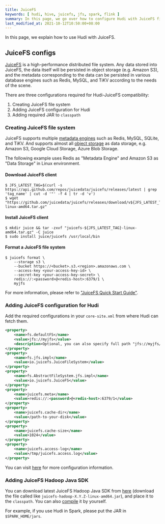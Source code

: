 ```yaml
---
title: JuiceFS
keywords: [ hudi, hive, juicefs, jfs, spark, flink ]
summary: In this page, we go over how to configure Hudi with JuiceFS file system.
last_modified_at: 2021-10-12T10:50:00+08:00
---
```


In this page, we explain how to use Hudi with JuiceFS.

## JuiceFS configs

[JuiceFS](https://github.com/juicedata/juicefs) is a high-performance distributed file system. Any data stored into JuiceFS, the data itself will be persisted in object storage (e.g. Amazon S3), and the metadata corresponding to the data can be persisted in various database engines such as Redis, MySQL, and TiKV according to the needs of the scene.

There are three configurations required for Hudi-JuiceFS compatibility:

1. Creating JuiceFS file system
2. Adding JuiceFS configuration for Hudi
3. Adding required JAR to `classpath`

### Creating JuiceFS file system

JuiceFS supports multiple [metadata engines](https://juicefs.com/docs/community/databases_for_metadata) such as Redis, MySQL, SQLite, and TiKV. And supports almost all [object storage](https://juicefs.com/docs/community/how_to_setup_object_storage#supported-object-storage) as data storage, e.g. Amazon S3, Google Cloud Storage, Azure Blob Storage.

The following example uses Redis as "Metadata Engine" and Amazon S3 as "Data Storage" in Linux environment.

#### Download JuiceFS client

```shell
$ JFS_LATEST_TAG=$(curl -s https://api.github.com/repos/juicedata/juicefs/releases/latest | grep 'tag_name' | cut -d '"' -f 4 | tr -d 'v')
$ wget "https://github.com/juicedata/juicefs/releases/download/v${JFS_LATEST_TAG}/juicefs-${JFS_LATEST_TAG}-linux-amd64.tar.gz"
```

#### Install JuiceFS client

```shell
$ mkdir juice && tar -zxvf "juicefs-${JFS_LATEST_TAG}-linux-amd64.tar.gz" -C juice
$ sudo install juice/juicefs /usr/local/bin
```

#### Format a JuiceFS file system

```shell
$ juicefs format \
    --storage s3 \
    --bucket https://<bucket>.s3.<region>.amazonaws.com \
    --access-key <your-access-key-id> \
    --secret-key <your-access-key-secret> \
    redis://:<password>@<redis-host>:6379/1 \
    myjfs
```

For more information, please refer to ["JuiceFS Quick Start Guide"](https://juicefs.com/docs/community/quick_start_guide).

### Adding JuiceFS configuration for Hudi

Add the required configurations in your `core-site.xml` from where Hudi can fetch them.

```xml
<property>
    <name>fs.defaultFS</name>
    <value>jfs://myjfs</value>
    <description>Optional, you can also specify full path "jfs://myjfs/path-to-dir" with location to use JuiceFS</description>
</property>
<property>
    <name>fs.jfs.impl</name>
    <value>io.juicefs.JuiceFileSystem</value>
</property>
<property>
    <name>fs.AbstractFileSystem.jfs.impl</name>
    <value>io.juicefs.JuiceFS</value>
</property>
<property>
    <name>juicefs.meta</name>
    <value>redis://:<password>@<redis-host>:6379/1</value>
</property>
<property>
    <name>juicefs.cache-dir</name>
    <value>/path-to-your-disk</value>
</property>
<property>
    <name>juicefs.cache-size</name>
    <value>1024</value>
</property>
<property>
    <name>juicefs.access-log</name>
    <value>/tmp/juicefs.access.log</value>
</property>
```

You can visit [here](https://github.com/juicedata/juicefs/blob/main/docs/en/hadoop_java_sdk.md#client-configurations) for more configuration information.

### Adding JuiceFS Hadoop Java SDK

You can download latest JuiceFS Hadoop Java SDK from [here](http://github.com/juicedata/juicefs/releases/latest) (download the file called like `juicefs-hadoop-X.Y.Z-linux-amd64.jar`), and place it to the `classpath`. You can also [compile](https://juicefs.com/docs/community/hadoop_java_sdk#client-compilation) it by yourself.

For example, if you use Hudi in Spark, please put the JAR in `$SPARK_HOME/jars`.
